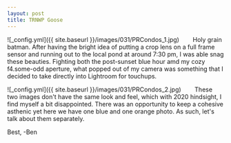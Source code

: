 ```yaml
---
layout: post
title: TRNWP Goose
---
```


![_config.yml]({{ site.baseurl }}/images/031/PRCondos_1.jpg)
&nbsp;&nbsp;&nbsp;&nbsp;&nbsp;&nbsp; Holy grain batman. After having the bright idea of putting a crop lens on a full frame sensor and running out to the local pond at around 7:30 pm, I was able snag these beauties. Fighting both the post-sunset blue hour amd my cozy f4.some-odd aperture, what popped out of my camera was something that I decided to take directly into Lightroom for touchups. 

![_config.yml]({{ site.baseurl }}/images/031/PRCondos_2.jpg)
&nbsp;&nbsp;&nbsp;&nbsp;&nbsp;&nbsp; These two images don't have the same look and feel, which with 2020 hindsight, I find myself a bit disappointed. There was an opportunity to keep a cohesive asthenic yet here we have one blue and one orange photo. As such, let's talk about them separately. 




Best,
-Ben






 